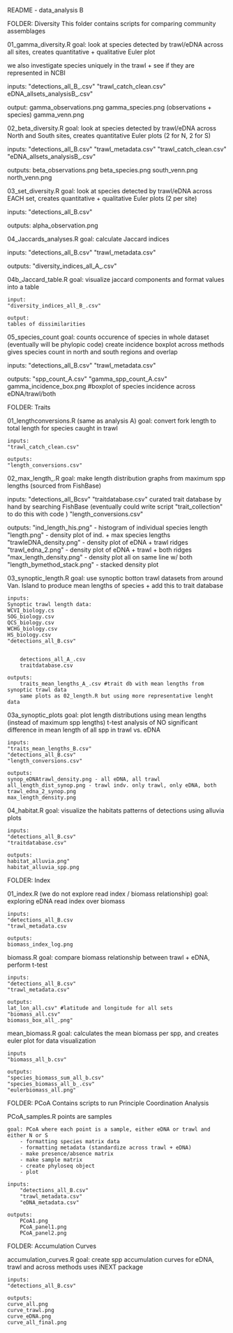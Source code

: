 README - data_analysis B

  
FOLDER: Diversity 
This folder contains scripts for comparing community assemblages


01_gamma_diversity.R
  goal: look at species detected by trawl/eDNA across all sites, creates quantitative + 
  qualitative Euler plot 
  
  we also investigate species uniquely in the trawl + see if they are represented in NCBI
    
  inputs: 
  "detections_all_B_.csv"
  "trawl_catch_clean.csv"
  eDNA_allsets_analysisB_.csv"
  
  output: 
  gamma_observations.png 
  gamma_species.png (observations + species)
  gamma_venn.png
  

02_beta_diversity.R
  goal: look at species detected by trawl/eDNA across North and South sites, creates 
  quantitative Euler plots (2 for N, 2 for S)
  
  inputs: 
  "detections_all_B.csv"
  "trawl_metadata.csv"
  "trawl_catch_clean.csv"
  "eDNA_allsets_analysisB_.csv"

  outputs: 
  beta_observations.png
  beta_species.png
  south_venn.png
  north_venn.png
  
  
03_set_diversity.R 
  goal: look at species detected by trawl/eDNA across EACH set,  creates quantitative + 
  qualitative Euler plots (2 per site)
  
  inputs: 
	"detections_all_B.csv"

  
  outputs:
  alpha_observation.png
  

04_Jaccards_analyses.R
  goal: calculate Jaccard indices
  
  inputs: 
  "detections_all_B.csv"
  "trawl_metadata.csv"
  
  outputs: 
  "diversity_indices_all_A_.csv"


  
04b_Jaccard_table.R
	goal: visualize jaccard components and format values into a table

	input: 
	"diversity_indices_all_B_.csv"
	
	output: 
	tables of dissimilarities 
	
05_species_count
	goal: counts occurence of species in whole dataset (eventually will be phylopic code)
	create incidence boxplot across methods 
	gives species count in north and south regions and overlap 
  
  inputs: 
   "detections_all_B.csv"
   "trawl_metadata.csv"
   
   outputs: 
	"spp_count_A.csv"
	"gamma_spp_count_A.csv"
	gamma_incidence_box.png #boxplot of species incidence across eDNA/trawl/both


FOLDER: Traits 

  
01_lengthconversions.R (same as analysis A)
	goal: convert fork length to total length for species caught in trawl 
	
	inputs:
	"trawl_catch_clean.csv"
	
	outputs: 
	"length_conversions.csv" 

02_max_length_.R 
  goal: make length distribution graphs from maximum spp lengths (sourced from FishBase)
  
  inputs: 
  "detections_all_Bcsv"
  "traitdatabase.csv" curated trait database by hand by searching FishBase 
  		(eventually could write script "trait_collection" to do this with code )
   "length_conversions.csv"
   
   outputs: 
   "ind_length_his.png" - histogram of individual species length 
   "length.png" - density plot of ind. + max species lengths 
   "trawleDNA_density.png" - density plot of eDNA + trawl ridges
   "trawl_edna_2.png" - density plot of eDNA + trawl + both ridges
   "max_length_density.png" - density plot all on same line w/ both 
   "length_bymethod_stack.png" - stacked density plot 
   
03_synoptic_length.R
	goal: use synoptic botton trawl datasets from around Van. Island to produce
	mean lengths of species + add this to trait database 
	
	inputs: 
	Synoptic trawl length data: 
	WCVI_biology.cs
	SOG_biology.csv
	QCS_biology.csv
	WCHG_biology.csv
	HS_biology.csv
	"detections_all_B.csv"
			
			
		detections_all_A_.csv
		traitdatabase.csv
	
	outputs: 
		traits_mean_lengths_A_.csv #trait db with mean lengths from synoptic trawl data 
		same plots as 02_length.R but using more representative lenght data 

03a_synoptic_plots 
	goal: plot length distributions using mean lengths (instead of maximum spp lengths)
	t-test analysis of NO significant difference in mean length of all spp in trawl vs. 
	eDNA 

	inputs: 
	"traits_mean_lengths_B.csv"
	"detections_all_B.csv"
	"length_conversions.csv"
	
	outputs: 
	synop_eDNAtrawl_density.png - all eDNA, all trawl 
	all_length_dist_synop.png - trawl indv. only trawl, only eDNA, both 
	trawl_edna_2_synop.png
	max_length_density.png
	
04_habitat.R
	goal: visualize the habitats patterns of detections using alluvia plots 

	
	inputs: 
	"detections_all_B.csv"
	"traitdatabase.csv"
	
	outputs: 
	habitat_alluvia.png"
	habitat_alluvia_spp.png
	
	
FOLDER: Index 

01_index.R  (we do not explore read index / biomass relationship)
	goal: exploring eDNA read index over biomass 
	
	inputs: 
	"detections_all_B.csv
	"trawl_metadata.csv
	
	outputs: 
	biomass_index_log.png

biomass.R 
	goal: compare biomass relationship between trawl + eDNA, perform t-test
	
	inputs: 
	"detections_all_B.csv"
	"trawl_metadata.csv"
	
	outputs: 
	lat_lon_all.csv" #latitude and longitude for all sets
	"biomass_all.csv"
	biomass_box_all_.png"
	
mean_biomass.R
	goal: calculates the mean biomass per spp, and creates euler plot for data visualization

	
	inputs 
	"biomass_all_b.csv"
	
	outputs:
	"species_biomass_sum_all_b.csv"
	"species_biomass_all_b_.csv"
	"eulerbiomass_all.png"


FOLDER: PCoA
Contains scripts to run Principle Coordination Analysis 


PCoA_samples.R
	points are samples 
	
	goal: PCoA where each point is a sample, either eDNA or trawl and either N or S 
		- formatting species matrix data
		- formatting metadata (standardize across trawl + eDNA)
		- make presence/absence matrix 
		- make sample matrix 
		- create phyloseq object
		- plot 
	
	inputs: 
		"detections_all_B.csv"
		"trawl_metadata.csv"
		"eDNA_metadata.csv"

	outputs: 
		PCoA1.png
		PCoA_panel1.png
		PCoA_panel2.png

		
FOLDER: Accumulation Curves

accumulation_curves.R
	goal: create spp accumulation curves for eDNA, trawl and across methods
	uses iNEXT package 
	
	inputs: 
	"detections_all_B.csv"
	
	outputs: 	
	curve_all.png 
	curve_trawl.png
	curve_eDNA.png
	curve_all_final.png
	
	

  